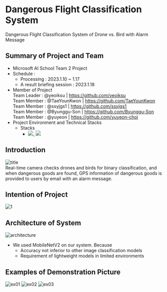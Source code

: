 # Dangerous Flight Classification System
Dangerous Flight Classification System of Drone vs. Bird with Alarm Message  

## Summary of Project and Team
- Microsoft AI School Team 2 Project
- Schedule : 
    - Processing : 2023.1.10 ~ 1.17
    - A result briefing session : 2023.1.18
- Member of Project   
    Team Leader : @yeoiksu | https://github.com/yeoiksu  
    Team Member : @TaeYounKwon | https://github.com/TaeYounKwon  
    Team Member : @ssyjgs1 | https://github.com/ssyjgs1  
    Team Member : @Byunggu-Son | https://github.com/Byunggu-Son  
    Team Member : @yuyeon | https://github.com/yuyeon-choi  
- Project Environment and Technical Stacks
    - Stacks
        - <img src="https://img.shields.io/badge/Python-3776AB?style=for-the-badge&logo=Python&logoColor=white">, <img src="https://img.shields.io/badge/표시할이름-색상?style=for-the-badge&logo=기술스택아이콘&logoColor=white">



## Introduction
![title](https://user-images.githubusercontent.com/16416502/213843630-d7d76a68-a72c-4866-bc26-9f2ff1dc6205.png)  
Real-time camera checks drones and birds for binary classification, and when dangerous goods are found, GPS information of dangerous goods is provided to users by email with an alarm message.  

## Intention of Project  
![1](https://user-images.githubusercontent.com/16416502/213843774-23875a87-1cbf-47e4-8c89-a3d2b349a129.png)  

## Architecture of System
![architecture](https://user-images.githubusercontent.com/16416502/213843827-726b4fe6-13e5-49ce-bd90-103b40805f94.png)  
- We used MobileNetV2 on our system. Because
    - Accuracy not inferior to other image classification models
    - Requirement of lightweight models in limited environments  
    
## Examples of Demonstration Picture
![ex01](https://user-images.githubusercontent.com/16416502/213844008-e9005100-c09b-4f88-9f4f-69cc49ddb16a.png)
![ex02](https://user-images.githubusercontent.com/16416502/213844009-2b894303-ad24-4bd7-82c1-06bbd14a093f.png)
![ex03](https://user-images.githubusercontent.com/16416502/213844010-a198cf8c-f709-4e61-99c1-9de2a194bc8a.png)  

